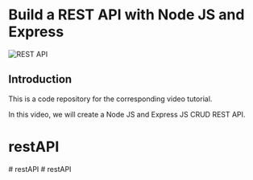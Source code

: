 # Build a REST API with Node JS and Express

![REST API](https://i.ibb.co/7GWCCbp/Screenshot-2020-07-12-at-08-30-32.png)

## Introduction
This is a code repository for the corresponding video tutorial. 

In this video, we will create a Node JS and Express JS CRUD REST API.
# restAPI
#   r e s t A P I  
 #   r e s t A P I  
 